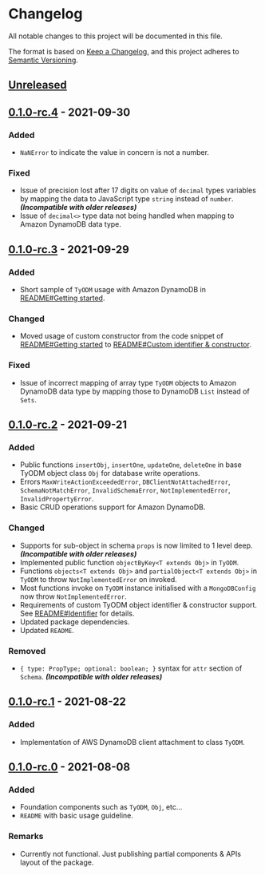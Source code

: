 # Changelog
All notable changes to this project will be documented in this file.

The format is based on [Keep a Changelog](https://keepachangelog.com/en/1.0.0/),
and this project adheres to [Semantic Versioning](https://semver.org/spec/v2.0.0.html).

## [Unreleased]

## [0.1.0-rc.4] - 2021-09-30

### Added
- `NaNError` to indicate the value in concern is not a number.

### Fixed
- Issue of precision lost after 17 digits on value of `decimal` types variables
  by mapping the data to JavaScript type `string` instead of `number`.
  __*(Incompatible with older releases)*__
- Issue of `decimal<>` type data not being handled when mapping to Amazon
  DynamoDB data type.

## [0.1.0-rc.3] - 2021-09-29

### Added
- Short sample of `TyODM` usage with Amazon DynamoDB in [README#Getting started].

### Changed
- Moved usage of custom constructor from the code snippet of [README#Getting started]
  to [README#Custom identifier & constructor].

### Fixed
- Issue of incorrect mapping of array type `TyODM` objects to Amazon DynamoDB
  data type by mapping those to DynamoDB `List` instead of `Sets`. 

## [0.1.0-rc.2] - 2021-09-21

### Added
- Public functions `insertObj`, `insertOne`, `updateOne`, `deleteOne` in base
  TyODM object class `Obj` for database write operations.
- Errors `MaxWriteActionExceededError`, `DBClientNotAttachedError`,
  `SchemaNotMatchError`, `InvalidSchemaError`, `NotImplementedError`,
  `InvalidPropertyError`.
- Basic CRUD operations support for Amazon DynamoDB.

### Changed
- Supports for sub-object in schema `props` is now limited to 1 level deep.
  __*(Incompatible with older releases)*__
- Implemented public function `objectByKey<T extends Obj>` in `TyODM`.
- Functions `objects<T extends Obj>` and `partialObject<T extends Obj>` in
  `TyODM` to throw `NotImplementedError` on invoked.
- Most functions invoke on `TyODM` instance initialised with a `MongoDBConfig`
  now throw `NotImplementedError`.
- Requirements of custom TyODM object identifier & constructor support.
  See [README#Identifier] for details.
- Updated package dependencies.
- Updated `README`.

### Removed
- `{ type: PropType; optional: boolean; }` syntax for `attr` section of
  `Schema`. __*(Incompatible with older releases)*__

## [0.1.0-rc.1] - 2021-08-22

### Added
- Implementation of AWS DynamoDB client attachment to class `TyODM`.

## [0.1.0-rc.0] - 2021-08-08

### Added
- Foundation components such as `TyODM`, `Obj`, etc...
- `README` with basic usage guideline.

### Remarks
- Currently not functional. Just publishing partial components & APIs layout of
  the package.

[README#Getting started]: https://github.com/Devtography/tyodm/blob/master/README.md#getter-started
[README#Custom identifier & constructor]: https://github.com/Devtography/tyodm/blob/master/README.md#custom-identifier--constructor
[README#Identifier]: https://github.com/Devtography/tyodm/blob/0.1.0-rc.2/README.md#identifier

[Unreleased]: https://github.com/Devtography/tyodm/0.1.0-rc.4...HEAD
[0.1.0-rc.4]: https://github.com/Devtography/tyodm/releases/tag/0.1.0-rc.4
[0.1.0-rc.3]: https://github.com/Devtography/tyodm/releases/tag/0.1.0-rc.3
[0.1.0-rc.2]: https://github.com/Devtography/tyodm/releases/tag/0.1.0-rc.2
[0.1.0-rc.1]: https://github.com/Devtography/tyodm/releases/tag/0.1.0-rc.1
[0.1.0-rc.0]: https://github.com/Devtography/tyodm/releases/tag/0.1.0-rc.0
